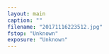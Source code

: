 ```yaml
---
layout: main
caption: ""
filename: "20171116223512.jpg"
fstop: "Unknown"
exposure: "Unknown"
---
```

